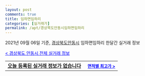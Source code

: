 ```yaml
---
layout: post
comments: true
title: 임하면임하리
categories: [실거래가]
permalink: /apt/경상북도안동시임하면임하리
---
```


2021년 09월 06일 기준, <a href="/apt/경상북도안동시">경상북도안동시</a> 임하면임하리 한달간 실거래 정보

<a style="color: blue;" href="/apt/경상북도안동시">< 경상북도 안동시 전체 실거래 정보</a>
<!---- start ---->
<table>
  <tr>
    <td colspan="4" style="font-weight: bold;"><a href="/apt/경상북도안동시임하면임하리{name_without_space}">오늘 등록된 실거래 정보가 없습니다</a> &nbsp;&nbsp;&nbsp; <a style="color: blue; font-size: smaller;" href="/apt/경상북도안동시임하면임하리{name_without_space}">면적별 최고가 ></a></td>
  </tr>
    
</table>
<!---- end ---->
    